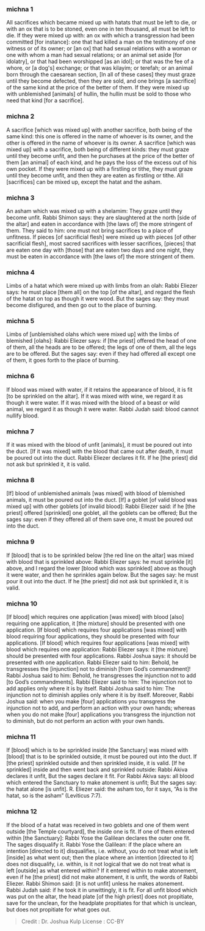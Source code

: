 
### michna 1
All sacrifices which became mixed up with hatats that must be left to die, or with an ox that is to be stoned, even one in ten thousand, all must be left to die. If they were mixed up with: an ox with which a transgression had been committed [for instance]: one that had killed a man on the testimony of one witness or of its owner; or [an ox] that had sexual relations with a woman or one with whom a man had sexual relations; or an animal set aside [for idolatry], or that had been worshipped [as an idol]; or that was the fee of a whore, or [a dog's] exchange; or that was kilayim; or terefah; or an animal born through the caesarean section, [In all of these cases] they must graze until they become defected, then they are sold, and one brings [a sacrifice] of the same kind at the price of the better of them. If they were mixed up with unblemished [animals] of hullin, the hullin must be sold to those who need that kind [for a sacrifice].

### michna 2
A sacrifice [which was mixed up] with another sacrifice, both being of the same kind: this one is offered in the name of whoever is its owner, and the other is offered in the name of whoever is its owner. A sacrifice [which was mixed up] with a sacrifice, both being of different kinds: they must graze until they become unfit, and then he purchases at the price of the better of them [an animal] of each kind, and he pays the loss of the excess out of his own pocket. If they were mixed up with a firstling or tithe, they must graze until they become unfit, and then they are eaten as firstling or tithe. All [sacrifices] can be mixed up, except the hatat and the asham.

### michna 3
An asham which was mixed up with a shelamim: They graze until they become unfit. Rabbi Shimon says: they are slaughtered at the north [side of the altar] and eaten in accordance with [the laws of] the more stringent of them. They said to him: one must not bring sacrifices to a place of unfitness. If pieces [of sacrificial flesh] were mixed up with pieces [of other sacrificial flesh], most sacred sacrifices with lesser sacrifices, [pieces] that are eaten one day with [those] that are eaten two days and one night, they must be eaten in accordance with [the laws of] the more stringent of them.

### michna 4
Limbs of a hatat which were mixed up with limbs from an olah: Rabbi Eliezer says: he must place [them all] on the top [of the altar], and regard the flesh of the hatat on top as though it were wood. But the sages say: they must become disfigured, and then go out to the place of burning.

### michna 5
Limbs of [unblemished olahs which were mixed up] with the limbs of blemished [olahs]: Rabbi Eliezer says: if [the priest] offered the head of one of them, all the heads are to be offered; the legs of one of them, all the legs are to be offered. But the sages say: even if they had offered all except one of them, it goes forth to the place of burning.

### michna 6
If blood was mixed with water, if it retains the appearance of blood, it is fit [to be sprinkled on the altar]. If it was mixed with wine, we regard it as though it were water. If it was mixed with the blood of a beast or wild animal, we regard it as though it were water. Rabbi Judah said: blood cannot nullify blood.

### michna 7
If it was mixed with the blood of unfit [animals], it must be poured out into the duct. [If it was mixed] with the blood that came out after death, it must be poured out into the duct. Rabbi Eliezer declares it fit. If he [the priest] did not ask but sprinkled it, it is valid.

### michna 8
[If] blood of unblemished animals [was mixed] with blood of blemished animals, it must be poured out into the duct. [If] a goblet [of valid blood was mixed up] with other goblets [of invalid blood]: Rabbi Eliezer said: if he [the priest] offered [sprinkled] one goblet, all the goblets can be offered; But the sages say: even if they offered all of them save one, it must be poured out into the duct.

### michna 9
If [blood] that is to be sprinkled below [the red line on the altar] was mixed with blood that is sprinkled above: Rabbi Eliezer says: he must sprinkle [it] above, and I regard the lower [blood which was sprinkled] above as though it were water, and then he sprinkles again below. But the sages say: he must pour it out into the duct. If he [the priest] did not ask but sprinkled it, it is valid.

### michna 10
[If blood] which requires one application [was mixed] with blood [also] requiring one application, it [the mixture] should be presented with one application. [If blood] which requires four applications [was mixed] with blood requiring four applications, they should be presented with four applications. [If blood] which requires four applications [was mixed] with blood which requires one application: Rabbi Eliezer says: it [the mixture] should be presented with four applications. Rabbi Joshua says: it should be presented with one application. Rabbi Eliezer said to him: Behold, he transgresses the [injunction] not to diminish [from God’s commandment]! Rabbi Joshua said to him: Behold, he transgresses the injunction not to add [to God’s commandments]. Rabbi Eliezer said to him: The injunction not to add applies only where it is by itself. Rabbi Joshua said to him: The injunction not to diminish applies only where it is by itself. Moreover, Rabbi Joshua said: when you make [four] applications you transgress the injunction not to add, and perform an action with your own hands; whereas when you do not make [four] applications you transgress the injunction not to diminish, but do not perform an action with your own hands.

### michna 11
If [blood] which is to be sprinkled inside [the Sanctuary] was mixed with [blood] that is to be sprinkled outside, it must be poured out into the duct. If [the priest] sprinkled outside and then sprinkled inside, it is valid. [If he sprinkled] inside and then went back and sprinkled outside: Rabbi Akiva declares it unfit, But the sages declare it fit. For Rabbi Akiva says: all blood which entered the Sanctuary to make atonement is unfit; But the sages say: the hatat alone [is unfit]. R. Eliezer said: the asham too, for it says, “As is the hatat, so is the asham” (Leviticus 7:7).

### michna 12
If the blood of a hatat was received in two goblets and one of them went outside [the Temple courtyard], the inside one is fit. If one of them entered within [the Sanctuary]: Rabbi Yose the Galilean declares the outer one fit. The sages disqualify it. Rabbi Yose the Galilean: if the place where an intention [directed to it] disqualifies, i.e. without, you do not treat what is left [inside] as what went out; then the place where an intention [directed to it] does not disqualify, i.e. within, is it not logical that we do not treat what is left [outside] as what entered within? If it entered within to make atonement, even if he [the priest] did not make atonement, it is unfit, the words of Rabbi Eliezer. Rabbi Shimon said: [it is not unfit] unless he makes atonement. Rabbi Judah said: if he took it in unwittingly, it is fit. For all unfit blood which was put on the altar, the head plate [of the high priest] does not propitiate, save for the unclean, for the headplate propitiates for that which is unclean, but does not propitiate for what goes out.

>Credit : Dr. Joshua Kulp
>License : CC-BY